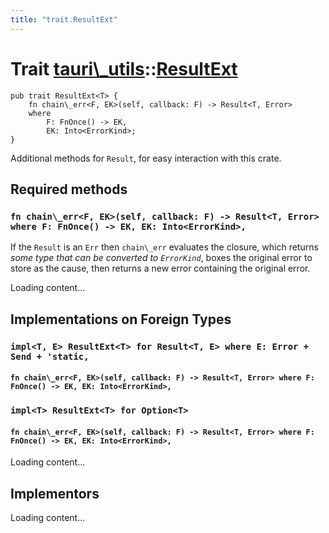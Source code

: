 ```yaml
---
title: "trait.ResultExt"
---
```


# Trait [tauri\\\_utils](/docs/api/rust/tauri\_utils/index.html)::​[ResultExt](/docs/api/rust/tauri\_utils/)

    pub trait ResultExt<T> {
        fn chain\_err<F, EK>(self, callback: F) -> Result<T, Error>
        where
            F: FnOnce() -> EK,
            EK: Into<ErrorKind>;
    }

Additional methods for `Result`, for easy interaction with this crate.

## Required methods

### `fn chain\_err<F, EK>(self, callback: F) -> Result<T, Error> where F: FnOnce() -> EK, EK: Into<ErrorKind>,`

If the `Result` is an `Err` then `chain\_err` evaluates the closure, which returns _some type that can be converted to `ErrorKind`_, boxes the original error to store as the cause, then returns a new error containing the original error.

Loading content...

## Implementations on Foreign Types

### `impl<T, E> ResultExt<T> for Result<T, E> where E: Error + Send + 'static,`

#### `fn chain\_err<F, EK>(self, callback: F) -> Result<T, Error> where F: FnOnce() -> EK, EK: Into<ErrorKind>,`

### `impl<T> ResultExt<T> for Option<T>`

#### `fn chain\_err<F, EK>(self, callback: F) -> Result<T, Error> where F: FnOnce() -> EK, EK: Into<ErrorKind>,`

Loading content...

## Implementors

Loading content...

      